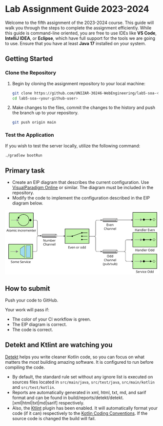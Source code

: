 # Lab Assignment Guide 2023-2024

Welcome to the fifth assignment of the 2023-2024 course.
This guide will walk you through the steps to complete the assignment efficiently.
While this guide is command-line oriented, you are free to use IDEs like **VS Code**, **IntelliJ IDEA**, or **Eclipse**,
which have full support for the tools we are going to use.
Ensure that you have at least **Java 17** installed on your system.

## Getting Started

### Clone the Repository

1. Begin by cloning the assignment repository to your local machine:

    ```bash
    git clone https://github.com/UNIZAR-30246-WebEngineering/lab5-soa-<your-github-user>.git
    cd lab5-soa-<your-github-user>
    ```

2. Make changes to the files, commit the changes to the history and push the branch up to your repository.

    ```bash
    git push origin main
    ```

### Test the Application

If you wish to test the server locally, utilize the following command:

```bash
./gradlew bootRun
```

## Primary task

- Create an EIP diagram that describes the current configuration. 
  Use [VisualParadigm Online](https://online.visual-paradigm.com/app/diagrams/#diagram:proj=0&type=EnterpriseIntegrationPattern&width=11&height=8.5&unit=inch)
  or similar. The diagram must be included in the repository. 
- Modify the code to implement the configuration described in the EIP diagram below.


![EIP Diagram](EIP.png)


## How to submit

Push your code to GitHub.

Your work will pass if:

- The color of your CI workflow is green.
- The EIP diagram is correct.
- The code is correct.

## Detekt and Ktlint are watching you

[Detekt](https://detekt.dev/) helps you write cleaner Kotlin code, so you can focus on what matters the most building amazing software.
It is configured to run before compiling the code.

- By default, the standard rule set without any ignore list is executed on sources files located in `src/main/java`, `src/test/java`, `src/main/kotlin` and `src/test/kotlin`.
- Reports are automatically generated in xml, html, txt, md, and sarif format and can be found in build/reports/detekt/detekt.[xml|html|txt|md|sarif] respectively.
- Also, the [Ktlint](https://ktlint.github.io/) plugin has been enabled. It will automatically format your code (if it can) respectively to the [Kotlin Coding Conventions](https://kotlinlang.org/docs/coding-conventions.html#source-code-organization). If the source code is changed the build will fail.